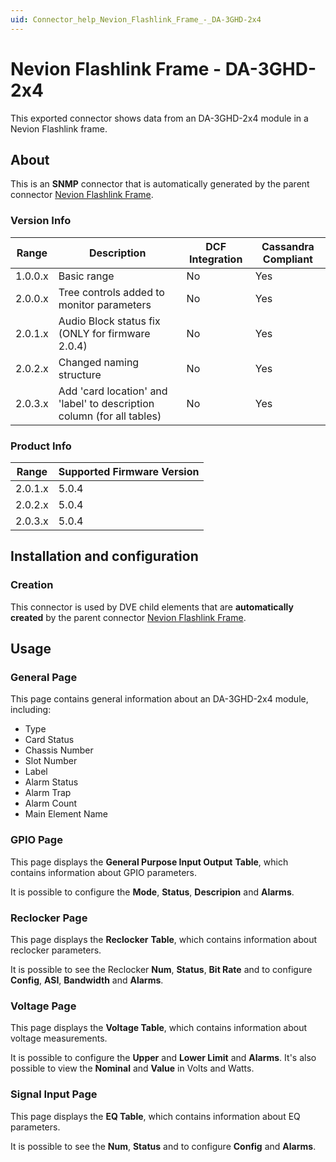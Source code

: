 ```yaml
---
uid: Connector_help_Nevion_Flashlink_Frame_-_DA-3GHD-2x4
---
```


# Nevion Flashlink Frame - DA-3GHD-2x4

This exported connector shows data from an DA-3GHD-2x4 module in a Nevion Flashlink frame.

## About

This is an **SNMP** connector that is automatically generated by the parent connector [Nevion Flashlink Frame](xref:Connector_help_Nevion_Flashlink_Frame).

### Version Info

| Range     | Description                                                           | DCF Integration     | Cassandra Compliant     |
|------------------|------------------------------------------------------------------------|---------------------|-------------------------|
| 1.0.0.x          | Basic range                                                            | No                  | Yes                     |
| 2.0.0.x          | Tree controls added to monitor parameters                              | No                  | Yes                     |
| 2.0.1.x          | Audio Block status fix (ONLY for firmware 2.0.4)                       | No                  | Yes                     |
| 2.0.2.x          | Changed naming structure                                               | No                  | Yes                     |
| 2.0.3.x          | Add 'card location' and 'label' to description column (for all tables) | No                  | Yes                     |

### Product Info

| Range | Supported Firmware Version |
|------------------|-----------------------------|
| 2.0.1.x          | 5.0.4                       |
| 2.0.2.x          | 5.0.4                       |
| 2.0.3.x          | 5.0.4                       |

## Installation and configuration

### Creation

This connector is used by DVE child elements that are **automatically created** by the parent connector [Nevion Flashlink Frame](xref:Connector_help_Nevion_Flashlink_Frame).

## Usage

### General Page

This page contains general information about an DA-3GHD-2x4 module, including:

- Type
- Card Status
- Chassis Number
- Slot Number
- Label
- Alarm Status
- Alarm Trap
- Alarm Count
- Main Element Name

### GPIO Page

This page displays the **General Purpose Input Output** **Table**, which contains information about GPIO parameters.

It is possible to configure the **Mode**, **Status**, **Descripion** and **Alarms**.

### Reclocker Page

This page displays the **Reclocker** **Table**, which contains information about reclocker parameters.

It is possible to see the Reclocker **Num**, **Status**, **Bit Rate** and to configure **Config**, **ASI**, **Bandwidth** and **Alarms**.

### Voltage Page

This page displays the **Voltage Table**, which contains information about voltage measurements.

It is possible to configure the **Upper** and **Lower Limit** and **Alarms**. It's also possible to view the **Nominal** and **Value** in Volts and Watts.

### Signal Input Page

This page displays the **EQ Table**, which contains information about EQ parameters.

It is possible to see the **Num**, **Status** and to configure **Config** and **Alarms**.
